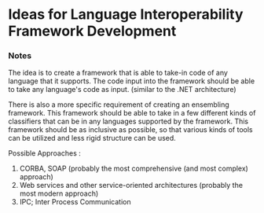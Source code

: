 # Ideas for Language Interoperability Framework Development


### Notes

The idea is to create a framework that is able to take-in code of any language that it supports. The code input into the framework should be able to take any language's code as input. (similar to the .NET architecture)

There is also a more specific requirement of creating an ensembling framework. This framework should be able to take in a few different kinds of classifiers that can be in any languages supported by the framework. This framework should be as inclusive as possible, so that various kinds of tools can be utilized and less rigid structure can be used.

Possible Approaches :

1. CORBA, SOAP (probably the most comprehensive (and most complex) approach)
2. Web services and other service-oriented architectures (probably the most modern approach)
3. IPC; Inter Process Communication


